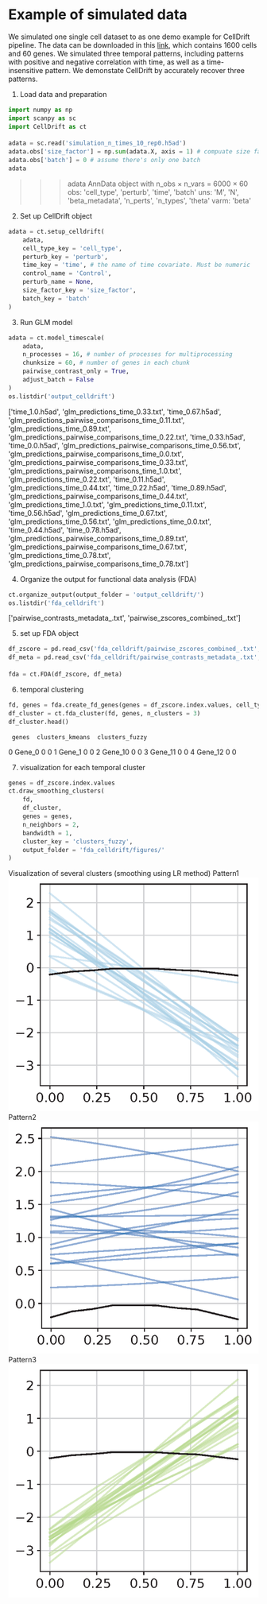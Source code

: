 # Example of simulated data

We simulated one single cell dataset to as one demo example for CellDrift pipeline. 
The data can be downloaded in this [link](https://github.com/KANG-BIOINFO/CellDrift/blob/main/Examples/test_data/simulation_n_times_10_rep0.h5ad), which contains 1600 cells and 60 genes. We simulated three temporal patterns, including patterns with positive and negative correlation with time, as well as a time-insensitive pattern. We demonstate CellDrift by accurately recover three patterns.


1. Load data and preparation
```python
import numpy as np
import scanpy as sc
import CellDrift as ct

adata = sc.read('simulation_n_times_10_rep0.h5ad')
adata.obs['size_factor'] = np.sum(adata.X, axis = 1) # compuate size factor
adata.obs['batch'] = 0 # assume there's only one batch
adata
```
>>> adata
AnnData object with n_obs × n_vars = 6000 × 60
    obs: 'cell_type', 'perturb', 'time', 'batch'
    uns: 'M', 'N', 'beta_metadata', 'n_perts', 'n_types', 'theta'
    varm: 'beta'

2. Set up CellDrift object
```python
adata = ct.setup_celldrift(
    adata, 
    cell_type_key = 'cell_type',
    perturb_key = 'perturb', 
    time_key = 'time', # the name of time covariate. Must be numeric
    control_name = 'Control', 
    perturb_name = None, 
    size_factor_key = 'size_factor', 
    batch_key = 'batch'
)
```


3. Run GLM model 
```python
adata = ct.model_timescale(
    adata, 
    n_processes = 16, # number of processes for multiprocessing
    chunksize = 60, # number of genes in each chunk
    pairwise_contrast_only = True, 
    adjust_batch = False
)
os.listdir('output_celldrift')
```
['time_1.0.h5ad', 'glm_predictions_time_0.33.txt', 'time_0.67.h5ad', 'glm_predictions_pairwise_comparisons_time_0.11.txt', 'glm_predictions_time_0.89.txt', 'glm_predictions_pairwise_comparisons_time_0.22.txt', 'time_0.33.h5ad', 'time_0.0.h5ad', 'glm_predictions_pairwise_comparisons_time_0.56.txt', 'glm_predictions_pairwise_comparisons_time_0.0.txt', 'glm_predictions_pairwise_comparisons_time_0.33.txt', 'glm_predictions_pairwise_comparisons_time_1.0.txt', 'glm_predictions_time_0.22.txt', 'time_0.11.h5ad', 'glm_predictions_time_0.44.txt', 'time_0.22.h5ad', 'time_0.89.h5ad', 'glm_predictions_pairwise_comparisons_time_0.44.txt', 'glm_predictions_time_1.0.txt', 'glm_predictions_time_0.11.txt', 'time_0.56.h5ad', 'glm_predictions_time_0.67.txt', 'glm_predictions_time_0.56.txt', 'glm_predictions_time_0.0.txt', 'time_0.44.h5ad', 'time_0.78.h5ad', 'glm_predictions_pairwise_comparisons_time_0.89.txt', 'glm_predictions_pairwise_comparisons_time_0.67.txt', 'glm_predictions_time_0.78.txt', 'glm_predictions_pairwise_comparisons_time_0.78.txt']

4. Organize the output for functional data analysis (FDA)
```python
ct.organize_output(output_folder = 'output_celldrift/')
os.listdir('fda_celldrift')
```
['pairwise_contrasts_metadata_.txt', 'pairwise_zscores_combined_.txt']

5. set up FDA object
```python
df_zscore = pd.read_csv('fda_celldrift/pairwise_zscores_combined_.txt', sep = '\t', header = 0, index_col = 0)
df_meta = pd.read_csv('fda_celldrift/pairwise_contrasts_metadata_.txt', sep = '\t', header = 0, index_col = 0)

fda = ct.FDA(df_zscore, df_meta)
```

6. temporal clustering
```python
fd, genes = fda.create_fd_genes(genes = df_zscore.index.values, cell_type = 'Type_0', perturbation = 'Perturb_0')
df_cluster = ct.fda_cluster(fd, genes, n_clusters = 3)
df_cluster.head()
```
     genes  clusters_kmeans  clusters_fuzzy
0   Gene_0                0               0
1   Gene_1                0               0
2  Gene_10                0               0
3  Gene_11                0               0
4  Gene_12                0               0

7. visualization for each temporal cluster
```python
genes = df_zscore.index.values
ct.draw_smoothing_clusters(
    fd, 
    df_cluster, 
    genes = genes, 
    n_neighbors = 2, 
    bandwidth = 1, 
    cluster_key = 'clusters_fuzzy', 
    output_folder = 'fda_celldrift/figures/'
)
```
Visualization of several clusters (smoothing using LR method)
Pattern1
![pattern1](Examples/test_data/fda_celldrift/figures/LR_smoothing_0.png)
Pattern2
![pattern2](Examples/test_data/fda_celldrift/figures/LR_smoothing_1.png)
Pattern3
![pattern3](Examples/test_data/fda_celldrift/figures/LR_smoothing_2.png)